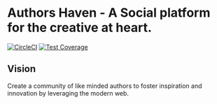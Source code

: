 Authors Haven - A Social platform for the creative at heart.
=======

[![CircleCI](https://circleci.com/gh/andela/goodfellas-ah-frontend/tree/staging.svg?style=svg)](https://circleci.com/gh/andela/goodfellas-ah-frontend/tree/staging)   [![Test Coverage](https://api.codeclimate.com/v1/badges/3a41952b3c745a2bdfe1/test_coverage)](https://codeclimate.com/github/andela/goodfellas-ah-frontend/test_coverage)

## Vision
Create a community of like minded authors to foster inspiration and innovation
by leveraging the modern web.